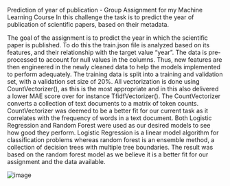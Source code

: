 Prediction of year of publication - Group Assignment for my Machine Learning Course
In this challenge the task is to predict the year of publication of scientific papers, based on their metadata.

The goal of the assignment is to predict the year in which the scientific paper is published.
To do this the train.json file is analyzed based on its features, and their relationship with the target value “year”.
The data is pre-processed to account for null values in the columns.
Thus, new features are then engineered in the newly cleaned data to help the models implemented to perform adequately.
The training data is split into a training and validation set, with a validation set size of 20%. All vectorization is done using CountVectorizer(),
as this is the most appropriate and in this also delivered a lower MAE score over for instance TfidfVectorizer().
The CountVectorizer converts a collection of text documents to a matrix of token counts.
CountVectorizer was deemed to be a better fit for our current task as it correlates with the frequency of words in a text document.
Both Logistic Regression and Random Forest were used as our desired models to see how good they perform.
Logistic Regression is a linear model algorithm for classification problems whereas random forest is an ensemble method,
a collection of decision trees with multiple tree boundaries. The result was based on the random forest model as we believe it is a better fit for our assignment and the data available. 

![image](https://github.com/stefos44/ML-Assignment/assets/151064157/21f3e570-b467-440b-9f6b-ee8197a910d4)
